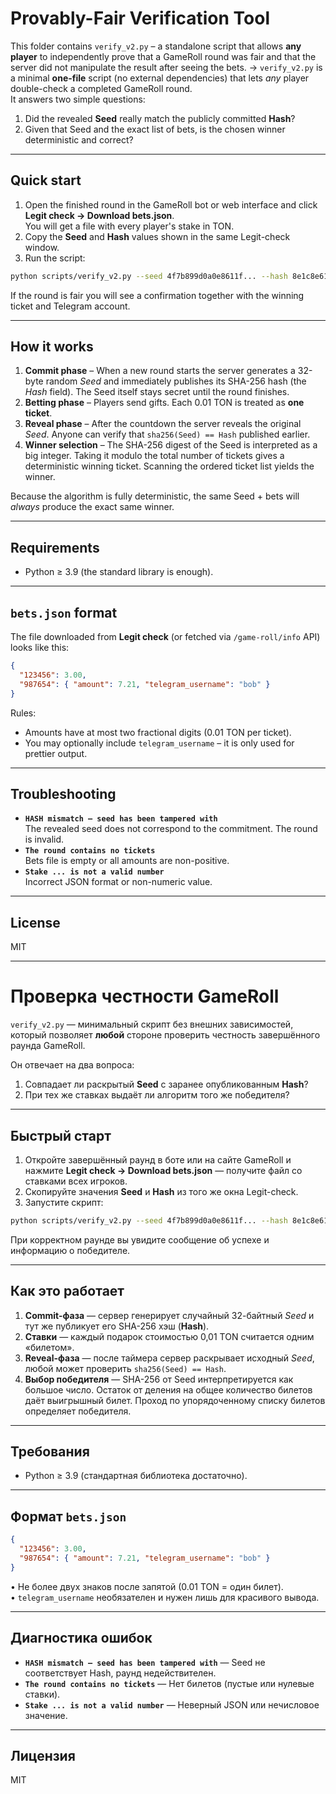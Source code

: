 # Provably-Fair Verification Tool

This folder contains `verify_v2.py` – a standalone script that allows **any player** to independently prove that a GameRoll round was fair and that the server did not manipulate the result after seeing the bets. -> `verify_v2.py` is a minimal **one-file** script (no external dependencies) that lets *any* player double-check a completed GameRoll round.  
It answers two simple questions:

1. Did the revealed **Seed** really match the publicly committed **Hash**?
2. Given that Seed and the exact list of bets, is the chosen winner deterministic and correct?

---
## Quick start
1. Open the finished round in the GameRoll bot or web interface and click **Legit check → Download bets.json**.  
   You will get a file with every player's stake in TON.
2. Copy the **Seed** and **Hash** values shown in the same Legit-check window.
3. Run the script:
```bash
python scripts/verify_v2.py --seed 4f7b899d0a0e8611f... --hash 8e1c8e61f5f4c7a9... --bets bets.json
```
If the round is fair you will see a confirmation together with the winning ticket and Telegram account.

---
## How it works
1. **Commit phase** – When a new round starts the server generates a 32-byte random *Seed* and immediately publishes its SHA-256 hash (the *Hash* field). The Seed itself stays secret until the round finishes.
2. **Betting phase** – Players send gifts. Each 0.01 TON is treated as **one ticket**.
3. **Reveal phase** – After the countdown the server reveals the original *Seed*. Anyone can verify that `sha256(Seed) == Hash` published earlier.
4. **Winner selection** – The SHA-256 digest of the Seed is interpreted as a big integer. Taking it modulo the total number of tickets gives a deterministic winning ticket. Scanning the ordered ticket list yields the winner.

Because the algorithm is fully deterministic, the same Seed + bets will *always* produce the exact same winner.

---
## Requirements
* Python ≥ 3.9 (the standard library is enough).

---
## `bets.json` format
The file downloaded from **Legit check** (or fetched via `/game-roll/info` API) looks like this:
```json
{
  "123456": 3.00,
  "987654": { "amount": 7.21, "telegram_username": "bob" }
}
```
Rules:
* Amounts have at most two fractional digits (0.01 TON per ticket).
* You may optionally include `telegram_username` – it is only used for prettier output.

---
## Troubleshooting
* **`HASH mismatch – seed has been tampered with`**  
  The revealed seed does not correspond to the commitment. The round is invalid.
* **`The round contains no tickets`**  
  Bets file is empty or all amounts are non-positive.
* **`Stake ... is not a valid number`**  
  Incorrect JSON format or non-numeric value.

---
## License
MIT 

---

# Проверка честности GameRoll

`verify_v2.py` — минимальный скрипт без внешних зависимостей, который позволяет **любой** стороне проверить честность завершённого раунда GameRoll.

Он отвечает на два вопроса:

1. Совпадает ли раскрытый **Seed** с заранее опубликованным **Hash**?
2. При тех же ставках выдаёт ли алгоритм того же победителя?

---
## Быстрый старт
1. Откройте завершённый раунд в боте или на сайте GameRoll и нажмите **Legit check → Download bets.json** — получите файл со ставками всех игроков.
2. Скопируйте значения **Seed** и **Hash** из того же окна Legit-check.
3. Запустите скрипт:
```bash
python scripts/verify_v2.py --seed 4f7b899d0a0e8611f... --hash 8e1c8e61f5f4c7a9... --bets bets.json
```
При корректном раунде вы увидите сообщение об успехе и информацию о победителе.

---
## Как это работает
1. **Commit-фаза** — сервер генерирует случайный 32-байтный *Seed* и тут же публикует его SHA-256 хэш (**Hash**).
2. **Ставки** — каждый подарок стоимостью 0,01 TON считаетcя одним «билетом».
3. **Reveal-фаза** — после таймера сервер раскрывает исходный *Seed*, любой может проверить `sha256(Seed) == Hash`.
4. **Выбор победителя** — SHA-256 от Seed интерпретируется как большое число. Остаток от деления на общее количество билетов даёт выигрышный билет. Проход по упорядоченному списку билетов определяет победителя.

---
## Требования
* Python ≥ 3.9 (стандартная библиотека достаточно).

---
## Формат `bets.json`
```json
{
  "123456": 3.00,
  "987654": { "amount": 7.21, "telegram_username": "bob" }
}
```
• Не более двух знаков после запятой (0.01 TON = один билет).  
• `telegram_username` необязателен и нужен лишь для красивого вывода.

---
## Диагностика ошибок
* **`HASH mismatch – seed has been tampered with`** — Seed не соответствует Hash, раунд недействителен.
* **`The round contains no tickets`** — Нет билетов (пустые или нулевые ставки).
* **`Stake ... is not a valid number`** — Неверный JSON или нечисловое значение.

---
## Лицензия
MIT 
